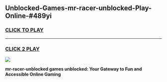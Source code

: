 
## Unblocked-Games-mr-racer-unblocked-Play-Online-#489yi
<h3>
<a href="https://premium.freeplayer.one?title=mr-racer-unblocked&ref=27F">CLICK TO PLAY</a></h3>
<hr>

<h3>
<a href="https://premium.freeplayer.one?title=mr-racer-unblocked&ref=27F">CLICK 2 PLAY</a>
  
</h3>

<a href="https://premium.freeplayer.one?title=mr-racer-unblocked&ref=27F"><img src="https://clearcache.store/games.png"></a>


**mr-racer-unblocked games unblocked: Your Gateway to Fun and Accessible Online Gaming**
